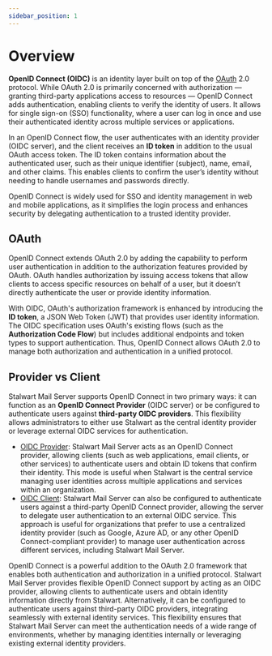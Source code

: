```yaml
---
sidebar_position: 1
---
```


# Overview

**OpenID Connect (OIDC)** is an identity layer built on top of the [OAuth](/docs/auth/oauth/overview) 2.0 protocol. While OAuth 2.0 is primarily concerned with authorization — granting third-party applications access to resources — OpenID Connect adds authentication, enabling clients to verify the identity of users. It allows for single sign-on (SSO) functionality, where a user can log in once and use their authenticated identity across multiple services or applications.

In an OpenID Connect flow, the user authenticates with an identity provider (OIDC server), and the client receives an **ID token** in addition to the usual OAuth access token. The ID token contains information about the authenticated user, such as their unique identifier (subject), name, email, and other claims. This enables clients to confirm the user’s identity without needing to handle usernames and passwords directly.

OpenID Connect is widely used for SSO and identity management in web and mobile applications, as it simplifies the login process and enhances security by delegating authentication to a trusted identity provider. 

## OAuth

OpenID Connect extends OAuth 2.0 by adding the capability to perform user authentication in addition to the authorization features provided by OAuth. OAuth handles authorization by issuing access tokens that allow clients to access specific resources on behalf of a user, but it doesn’t directly authenticate the user or provide identity information. 

With OIDC, OAuth's authorization framework is enhanced by introducing the **ID token**, a JSON Web Token (JWT) that provides user identity information. The OIDC specification uses OAuth's existing flows (such as the **Authorization Code Flow**) but includes additional endpoints and token types to support authentication. Thus, OpenID Connect allows OAuth 2.0 to manage both authorization and authentication in a unified protocol.

## Provider vs Client

Stalwart Mail Server supports OpenID Connect in two primary ways: it can function as an **OpenID Connect Provider** (OIDC server) or be configured to authenticate users against **third-party OIDC providers**. This flexibility allows administrators to either use Stalwart as the central identity provider or leverage external OIDC services for authentication.

- [OIDC Provider](/docs/auth/openid/provider):  Stalwart Mail Server acts as an OpenID Connect provider, allowing clients (such as web applications, email clients, or other services) to authenticate users and obtain ID tokens that confirm their identity. This mode is useful when Stalwart is the central service managing user identities across multiple applications and services within an organization.
- [OIDC Client](/docs/auth/backend/oidc): Stalwart Mail Server can also be configured to authenticate users against a third-party OpenID Connect provider, allowing the server to delegate user authentication to an external OIDC service. This approach is useful for organizations that prefer to use a centralized identity provider (such as Google, Azure AD, or any other OpenID Connect-compliant provider) to manage user authentication across different services, including Stalwart Mail Server.

OpenID Connect is a powerful addition to the OAuth 2.0 framework that enables both authentication and authorization in a unified protocol. Stalwart Mail Server provides flexible OpenID Connect support by acting as an OIDC provider, allowing clients to authenticate users and obtain identity information directly from Stalwart. Alternatively, it can be configured to authenticate users against third-party OIDC providers, integrating seamlessly with external identity services. This flexibility ensures that Stalwart Mail Server can meet the authentication needs of a wide range of environments, whether by managing identities internally or leveraging existing external identity providers.
